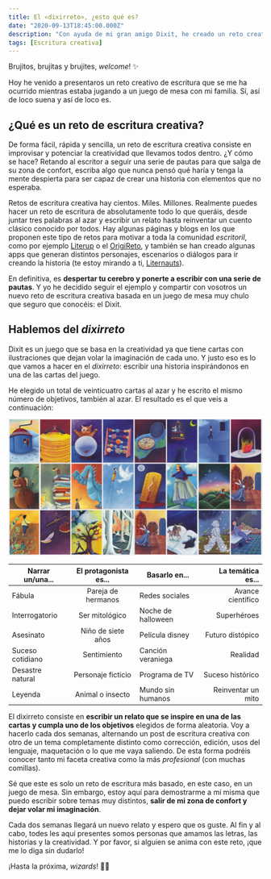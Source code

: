 ```yaml
---
title: El «dixirreto», ¿esto qué es?
date: "2020-09-13T18:45:00.000Z"
description: "Con ayuda de mi gran amigo Dixit, he creado un reto creativo que estoy deseando enseñarte."
tags: [Escritura creativa]
---
```

Brujitos, brujitas y brujites, _welcome_! ✨

Hoy he venido a presentaros un reto creativo de escritura que se me ha ocurrido mientras estaba jugando a un juego de mesa con mi familia. Sí, así de loco suena y así de loco es.


## ¿Qué es un reto de escritura creativa?

De forma fácil, rápida y sencilla, un reto de escritura creativa consiste en improvisar y potenciar la creatividad que llevamos todos dentro. ¿Y cómo se hace? Retando al escritor a seguir una serie de pautas para que salga de su zona de confort, escriba algo que nunca pensó qué haría y tenga la mente despierta para ser capaz de crear una historia con elementos que no esperaba.

Retos de escritura creativa hay cientos. Miles. Millones. Realmente puedes hacer un reto de escritura de absolutamente todo lo que queráis, desde juntar tres palabras al azar y escribir un relato hasta reinventar un cuento clásico conocido por todos. Hay algunas páginas y blogs en los que proponen este tipo de retos para motivar a toda la comunidad _escritoril_, como por ejemplo [Literup](https://blog.literup.com/52-retos-de-escritura-para-2020) o el [OrigiReto](https://nosoyadictaaloslibros.blogspot.com/2019/12/reto-de-escritura-2020-origireto.html), y también se han creado algunas apps que generan distintos personajes, escenarios o diálogos para ir creando la historia (te estoy mirando a ti, [Liternauts](https://www.literautas.com/es/apps/retos-de-escritura/)).

En definitiva, es **despertar tu cerebro y ponerte a escribir con una serie de pautas**. Y yo he decidido seguir el ejemplo y compartir con vosotros un nuevo reto de escritura creativa basada en un juego de mesa muy chulo que seguro que conocéis: el Dixit.


## Hablemos del _dixirreto_

Dixit es un juego que se basa en la creatividad ya que tiene cartas con ilustraciones que dejan volar la imaginación de cada uno. Y justo eso es lo que vamos a hacer en el _dixirreto_: escribir una historia inspirándonos en una de las cartas del juego.

He elegido un total de veinticuatro cartas al azar y he escrito el mismo número de objetivos, también al azar. El resultado es el que veis a continuación:

![Cartas de Dixit elegidas aleatoriamente para este reto.](./Cartas_dixit.jpg)

| Narrar un/una... | El protagonista es... | Basarlo en... | La temática es... |
| ------------- |:-------------:| ------|--:|
| Fábula | Pareja de hermanos | Redes sociales | Avance científico |
| Interrogatorio | Ser mitológico | Noche de halloween | Superhéroes |
| Asesinato | Niño de siete años | Película disney | Futuro distópico |
| Suceso cotidiano | Sentimiento | Canción veraniega | Realidad|
| Desastre natural | Personaje ficticio | Programa de TV | Suceso histórico |
| Leyenda | Animal o insecto | Mundo sin humanos | Reinventar un mito |

El dixirreto consiste en **escribir un relato que se inspire en una de las cartas y cumpla uno de los objetivos** elegidos de forma aleatoria. Voy a hacerlo cada dos semanas, alternando un post de escritura creativa con otro de un tema completamente distinto como corrección, edición, usos del lenguaje, maquetación o lo que me vaya saliendo. De esta forma podréis conocer tanto mi faceta creativa como la más _profesional_ (con muchas comillas).

Sé que este es solo un reto de escritura más basado, en este caso, en un juego de mesa. Sin embargo, estoy aquí para demostrarme a mí misma que puedo escribir sobre temas muy distintos, **salir de mi zona de confort y dejar volar mi imaginación**. 

Cada dos semanas llegará un nuevo relato y espero que os guste. Al fin y al cabo, todes les aquí presentes somos personas que amamos las letras, las historias y la creatividad. Y por favor, si alguien se anima con este reto, ¡que me lo diga sin dudarlo!

¡Hasta la próxima, _wizards_! 🧙‍♀️
